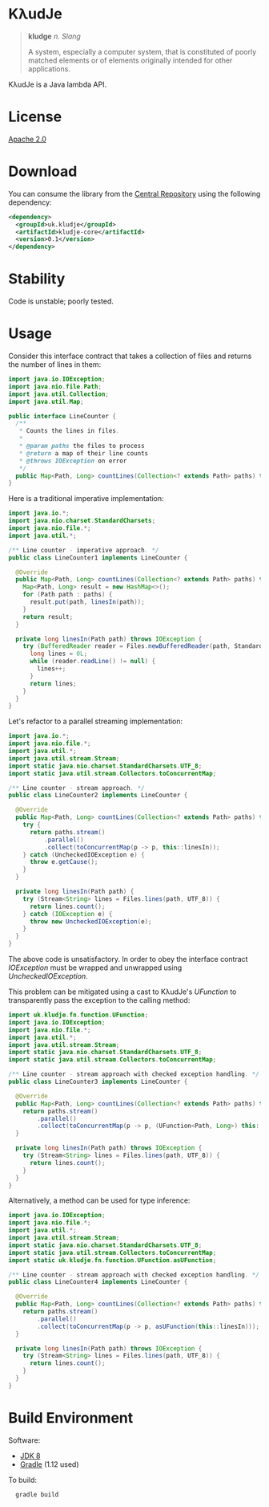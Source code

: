 KλudJe
======

> __kludge__   _n. Slang_
> 
> A system, especially a computer system, that is constituted of poorly matched elements or of elements originally intended for other applications.

KλudJe is a Java lambda API.


License
=======

[Apache 2.0](https://github.com/mcdiae/kludje/blob/master/LICENSE)


Download
========

You can consume the library from the [Central Repository](http://search.maven.org/) using the following dependency:

```xml
<dependency>
  <groupId>uk.kludje</groupId>
  <artifactId>kludje-core</artifactId>
  <version>0.1</version>
</dependency>
```

Stability
=========

Code is unstable; poorly tested.


Usage
=====

Consider this interface contract that takes a collection of files and returns the number of lines in them:

```java
import java.io.IOException;
import java.nio.file.Path;
import java.util.Collection;
import java.util.Map;

public interface LineCounter {
  /**
   * Counts the lines in files.
   *
   * @param paths the files to process
   * @return a map of their line counts
   * @throws IOException on error
   */
  public Map<Path, Long> countLines(Collection<? extends Path> paths) throws IOException;
}
```

Here is a traditional imperative implementation:

```java
import java.io.*;
import java.nio.charset.StandardCharsets;
import java.nio.file.*;
import java.util.*;

/** Line counter - imperative approach. */
public class LineCounter1 implements LineCounter {

  @Override
  public Map<Path, Long> countLines(Collection<? extends Path> paths) throws IOException {
    Map<Path, Long> result = new HashMap<>();
    for (Path path : paths) {
      result.put(path, linesIn(path));
    }
    return result;
  }

  private long linesIn(Path path) throws IOException {
    try (BufferedReader reader = Files.newBufferedReader(path, StandardCharsets.UTF_8)) {
      long lines = 0L;
      while (reader.readLine() != null) {
        lines++;
      }
      return lines;
    }
  }
}
```

Let's refactor to a parallel streaming implementation:

```java
import java.io.*;
import java.nio.file.*;
import java.util.*;
import java.util.stream.Stream;
import static java.nio.charset.StandardCharsets.UTF_8;
import static java.util.stream.Collectors.toConcurrentMap;

/** Line counter - stream approach. */
public class LineCounter2 implements LineCounter {

  @Override
  public Map<Path, Long> countLines(Collection<? extends Path> paths) throws IOException {
    try {
      return paths.stream()
          .parallel()
          .collect(toConcurrentMap(p -> p, this::linesIn));
    } catch (UncheckedIOException e) {
      throw e.getCause();
    }
  }

  private long linesIn(Path path) {
    try (Stream<String> lines = Files.lines(path, UTF_8)) {
      return lines.count();
    } catch (IOException e) {
      throw new UncheckedIOException(e);
    }
  }
}
```

The above code is unsatisfactory. In order to obey the interface contract _IOException_ must be wrapped and unwrapped using _UncheckedIOException_.

This problem can be mitigated using a cast to KλudJe's _UFunction_ to transparently pass the exception to the calling method:

```java
import uk.kludje.fn.function.UFunction;
import java.io.IOException;
import java.nio.file.*;
import java.util.*;
import java.util.stream.Stream;
import static java.nio.charset.StandardCharsets.UTF_8;
import static java.util.stream.Collectors.toConcurrentMap;

/** Line counter - stream approach with checked exception handling. */
public class LineCounter3 implements LineCounter {

  @Override
  public Map<Path, Long> countLines(Collection<? extends Path> paths) throws IOException {
    return paths.stream()
        .parallel()
        .collect(toConcurrentMap(p -> p, (UFunction<Path, Long>) this::linesIn));
  }

  private long linesIn(Path path) throws IOException {
    try (Stream<String> lines = Files.lines(path, UTF_8)) {
      return lines.count();
    }
  }
}
```

Alternatively, a method can be used for type inference:

```java
import java.io.IOException;
import java.nio.file.*;
import java.util.*;
import java.util.stream.Stream;
import static java.nio.charset.StandardCharsets.UTF_8;
import static java.util.stream.Collectors.toConcurrentMap;
import static uk.kludje.fn.function.UFunction.asUFunction;

/** Line counter - stream approach with checked exception handling. */
public class LineCounter4 implements LineCounter {

  @Override
  public Map<Path, Long> countLines(Collection<? extends Path> paths) throws IOException {
    return paths.stream()
        .parallel()
        .collect(toConcurrentMap(p -> p, asUFunction(this::linesIn)));
  }

  private long linesIn(Path path) throws IOException {
    try (Stream<String> lines = Files.lines(path, UTF_8)) {
      return lines.count();
    }
  }
}
```


Build Environment
=================

Software:

 - [JDK 8](https://jdk8.java.net/)
 - [Gradle](http://www.gradle.org/) (1.12 used)

To build:

```
  gradle build
```

